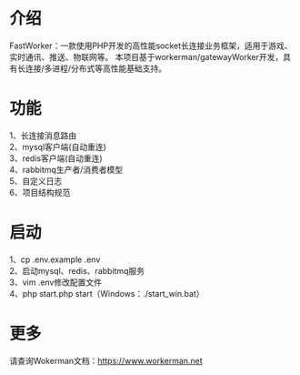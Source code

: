 介绍
=======
FastWorker：一款使用PHP开发的高性能socket长连接业务框架，适用于游戏、实时通讯、推送、物联网等。
本项目基于workerman/gatewayWorker开发，具有长连接/多进程/分布式等高性能基础支持。

功能
=======
1、长连接消息路由<br>
2、mysql客户端(自动重连)<br>
3、redis客户端(自动重连)<br>
4、rabbitmq生产者/消费者模型<br>
5、自定义日志<br>
6、项目结构规范

启动
=======
1、cp .env.example .env<br>
2、启动mysql、redis、rabbitmq服务<br>
3、vim .env修改配置文件<br>
4、php start.php start（Windows：./start_win.bat）

更多
=======
请查询Wokerman文档：https://www.workerman.net
